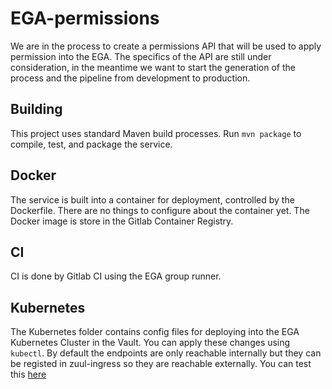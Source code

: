 # EGA-permissions
We are in the process to create a permissions API that will be used to apply permission into the EGA. The specifics of the API are still under consideration, in the meantime we want to start the generation of the process and the pipeline from development to production.

## Building
This project uses standard Maven build processes. Run `mvn package` to compile, test, and package the service.

## Docker
The service is built into a container for deployment, controlled by the Dockerfile. There are no things to configure about the container yet. The Docker image is store in the Gitlab Container Registry. 

## CI
CI is done by Gitlab CI using the EGA group runner.

## Kubernetes
The Kubernetes folder contains config files for deploying into the EGA Kubernetes Cluster in the Vault. You can apply these changes using `kubectl`.  By default the endpoints are only reachable internally but they can be registed in zuul-ingress so they are reachable externally. You can test this [here](https://ega.ebi.ac.uk:8053/version)

